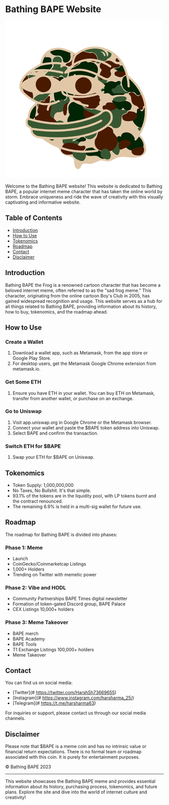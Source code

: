 # Bathing BAPE Website

![Bathing BAPE Logo](Images/logo.png)

Welcome to the Bathing BAPE website! This website is dedicated to Bathing BAPE, a popular internet meme character that has taken the online world by storm. Embrace uniqueness and ride the wave of creativity with this visually captivating and informative website.

## Table of Contents

- [Introduction](#introduction)
- [How to Use](#how-to-use)
- [Tokenomics](#tokenomics)
- [Roadmap](#roadmap)
- [Contact](#contact)
- [Disclaimer](#disclaimer)

## Introduction

Bathing BAPE the Frog is a renowned cartoon character that has become a beloved internet meme, often referred to as the "sad frog meme." This character, originating from the online cartoon Boy's Club in 2005, has gained widespread recognition and usage. This website serves as a hub for all things related to Bathing BAPE, providing information about its history, how to buy, tokenomics, and the roadmap ahead.

## How to Use

### Create a Wallet

1. Download a wallet app, such as Metamask, from the app store or Google Play Store.
2. For desktop users, get the Metamask Google Chrome extension from metamask.io.

### Get Some ETH

1. Ensure you have ETH in your wallet. You can buy ETH on Metamask, transfer from another wallet, or purchase on an exchange.

### Go to Uniswap

1. Visit app.uniswap.org in Google Chrome or the Metamask browser.
2. Connect your wallet and paste the $BAPE token address into Uniswap.
3. Select BAPE and confirm the transaction.

### Switch ETH for $BAPE

1. Swap your ETH for $BAPE on Uniswap.

## Tokenomics

- Token Supply: 1,000,000,000
- No Taxes, No Bullshit. It's that simple.
- 93.1% of the tokens are in the liquidity pool, with LP tokens burnt and the contract renounced.
- The remaining 6.9% is held in a multi-sig wallet for future use.

## Roadmap

The roadmap for Bathing BAPE is divided into phases:

### Phase 1: Meme

- Launch
- CoinGecko/Coinmarketcap Listings
- 1,000+ Holders
- Trending on Twitter with memetic power

### Phase 2: Vibe and HODL

- Community Partnerships BAPE Times digital newsletter
- Formation of token-gated Discord group, BAPE Palace
- CEX Listings 10,000+ holders

### Phase 3: Meme Takeover

- BAPE merch
- BAPE Academy
- BAPE Tools
- T1 Exchange Listings 100,000+ holders
- Meme Takeover

## Contact

You can find us on social media:

- [Twitter](# https://twitter.com/HarshSh73669655)
- [Instagram](# https://www.instagram.com/harsharma_25/)
- [Telegram](# https://t.me/harsharma63)

For inquiries or support, please contact us through our social media channels.

## Disclaimer

Please note that $BAPE is a meme coin and has no intrinsic value or financial return expectations. There is no formal team or roadmap associated with this coin. It is purely for entertainment purposes.

&copy; Bathing BAPE 2023

---

This website showcases the Bathing BAPE meme and provides essential information about its history, purchasing process, tokenomics, and future plans. Explore the site and dive into the world of internet culture and creativity!
